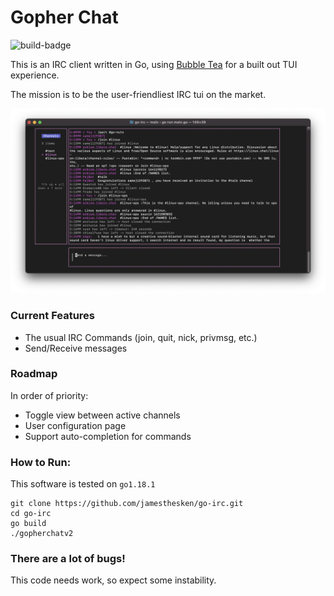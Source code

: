 # Gopher Chat

![build-badge](https://app.travis-ci.com/jamesthesken/go-irc.svg?branch=master)

This is an IRC client written in Go, using [Bubble Tea](https://github.com/charmbracelet/bubbletea) for a built out TUI experience.

The mission is to be the user-friendliest IRC tui on the market.

![screenshot](./assets/ui.png)

### Current Features
* The usual IRC Commands (join, quit, nick, privmsg, etc.)
* Send/Receive messages

### Roadmap
In order of priority:
* Toggle view between active channels
* User configuration page
* Support auto-completion for commands

### How to Run:

This software is tested on `go1.18.1`

```
git clone https://github.com/jamesthesken/go-irc.git
cd go-irc
go build
./gopherchatv2
```

### There are a lot of bugs!
This code needs work, so expect some instability.

